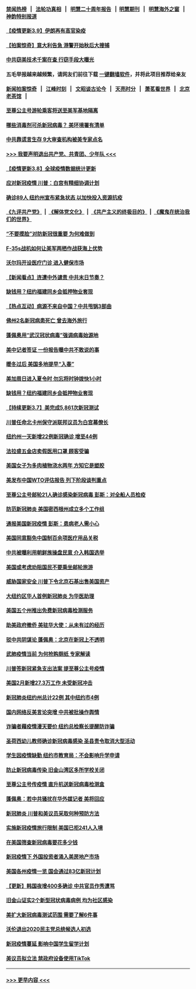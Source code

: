 #### [禁闻热榜](热点新闻.md?=0)  &nbsp;&nbsp;|&nbsp;&nbsp; [法轮功真相](https://github.com/gfw-breaker/truth/blob/master/README.md?=0) &nbsp;&nbsp;|&nbsp;&nbsp; [明慧二十周年报告](https://github.com/gfw-breaker/mh-reports/blob/master/README.md?=0) &nbsp;&nbsp;|&nbsp;&nbsp;[明慧期刊](https://github.com/gfw-breaker/mh-qikan) &nbsp;&nbsp;|&nbsp;&nbsp; [明慧海外之窗](https://github.com/gfw-breaker/mh-news/blob/master/README.md?=0) &nbsp;&nbsp;|&nbsp;&nbsp; [神韵特别报道](https://github.com/gfw-breaker/mh-news/blob/master/shenyun.md?=0)
#### [【疫情更新3.9】伊朗再有高官染疫](../pages/nsc412/n11925735.md?t=03092303) 
#### [【拍案惊奇】意大利告急 港警开始秋后大搜捕](../pages/nsc412/n11926063.md?t=03092303) 
#### [中共窃美技术千案在查 行窃手段大曝光](../pages/nsc412/n11874117.md?t=03092303) 
#### 五毛举报越来越频繁，请网友们前往下载 [一键翻墙软件](https://github.com/gfw-breaker/ssr-accounts)，并将此项目推荐给亲友
#### [新闻拍案惊奇](https://github.com/gfw-breaker/banned-news/blob/master/pages/link4.md) &nbsp;&nbsp;|&nbsp;&nbsp; [江峰时刻](https://github.com/gfw-breaker/banned-news/blob/master/pages/link4.md) &nbsp;&nbsp;|&nbsp;&nbsp; [文昭谈古论今](https://github.com/gfw-breaker/banned-news/blob/master/pages/link4.md) &nbsp;&nbsp;|&nbsp;&nbsp; [天亮时分](https://github.com/gfw-breaker/banned-news/blob/master/pages/link4.md) &nbsp;&nbsp;|&nbsp;&nbsp; [萧茗看世界](https://github.com/gfw-breaker/banned-news/blob/master/pages/link4.md) &nbsp;&nbsp;|&nbsp;&nbsp; [北京老茶馆](https://github.com/gfw-breaker/banned-news/blob/master/pages/link4.md) &nbsp;&nbsp;|&nbsp;&nbsp; 
#### [至尊公主号游轮乘客将送至美军基地隔离](../pages/nsc412/n11925689.md?t=03092303) 
#### [哪些消毒剂可杀新冠病毒？ 美环境署有清单](../pages/nsc412/n11923343.md?t=03092303) 
#### [中共靠谎言生存 9大审查机构被美专家点名](../pages/nsc412/n11925444.md?t=03092303) 
#### [>>> 我要声明退出共产党、共青团、少年队 <<<](https://github.com/begood0513/goodnews/blob/master/quit/letter.md) 
#### [【疫情更新3.8】全球疫情数据统计更新](../pages/nsc412/n11923562.md?t=03092303) 
#### [应对新冠疫情 川普：白宫有精细协调计划](../pages/nsc412/n11925128.md?t=03092303) 
#### [确诊89人  纽约州宣布紧急状态  以加快投入资源抗疫](../pages/nsc412/n11925077.md?t=03092303) 
#### [《九评共产党》](https://github.com/begood0513/9ping.md/blob/master/README.md) &nbsp;|&nbsp; [《解体党文化》](../../../../jtdwh.md/blob/master/README.md)  &nbsp;|&nbsp; [《共产主义的终极目的》](../../../../gczydzjmd.md/blob/master/README.md) &nbsp;|&nbsp; [《魔鬼在统治我们的世界》](../../../../mgztzwmdsj.md/blob/master/README.md) 
#### [“不要摸脸”对防新冠很重要 为何难做到](../pages/nsc412/n11916113.md?t=03092303) 
#### [F-35s战机如何让美军两栖作战获海上优势](../pages/nsc412/n11896520.md?t=03092303) 
#### [沃尔玛开设医疗门诊 进入健保市场](../pages/nsc412/n11923534.md?t=03092303) 
#### [【新闻看点】连遭中外谴责 中共末日节奏？](../pages/nsc412/n11923402.md?t=03092303) 
#### [缺钱用？纽约福建同乡会抵押物业套现](../pages/nsc412/n11923090.md?t=03092303) 
#### [【热点互动】病源不来自中国？中共甩锅3部曲](../pages/nsc412/n11923404.md?t=03092303) 
#### [佛州2名新冠病患死亡 曾去海外旅行](../pages/nsc412/n11923309.md?t=03092303) 
#### [蓬佩奥用“武汉冠状病毒”强调病毒始源地](../pages/nsc412/n11923252.md?t=03092303) 
#### [美中记者签证 一份报告曝中共不敢说的事](../pages/nsc412/n11923242.md?t=03092303) 
#### [暖冬过后 美国多地提早“入春”](../pages/nsc412/n11923232.md?t=03092303) 
#### [美加周日进入夏令时 勿忘将时钟拨快1小时](../pages/nsc412/n11923222.md?t=03092303) 
#### [缺钱用？纽约福建同乡会抵押物业套现](../pages/nsc412/n11921870.md?t=03092303) 
#### [【持续更新3.7】美完成5,861次新冠测试](../pages/nsc412/n11921647.md?t=03092303) 
#### [川普任命北卡州保守派联邦议员为白宫幕僚长](../pages/nsc412/n11922507.md?t=03092303) 
#### [纽约州一天新增22例新冠确诊  增至44例](../pages/nsc412/n11922043.md?t=03092303) 
#### [法拉盛五金店卖假医用口罩  顾客受骗](../pages/nsc412/n11922036.md?t=03092303) 
#### [美国女子为多肉植物浇水两年 方知它是塑胶](../pages/nsc412/n11921742.md?t=03092303) 
#### [美发布中国WTO评估报告 列下阶段谈判重点](../pages/nsc412/n11921572.md?t=03092303) 
#### [至尊公主号邮轮21人确诊感染新冠病毒   彭斯：对全船人员检疫](../pages/nsc412/n11921909.md?t=03092303) 
#### [防范新冠肺炎 美国密西根州成立多个工作组](../pages/nsc412/n11921740.md?t=03092303) 
#### [通报美国新冠疫情 彭斯：患病老人需小心](../pages/nsc412/n11921714.md?t=03092303) 
#### [美国同意豁免中国制百余项医疗用品关税](../pages/nsc412/n11921400.md?t=03092303) 
#### [中共被曝利用朝鲜族操盘民意 介入韩国选举](../pages/nsc412/n11921006.md?t=03092303) 
#### [美国或考虑劝阻国民不要乘坐邮轮旅游](../pages/nsc412/n11921247.md?t=03092303) 
#### [威胁国家安全 川普下令北京石基出售美国资产](../pages/nsc412/n11921036.md?t=03092303) 
#### [大纽约区华人首例新冠肺炎  为华医助理](../pages/nsc412/n11921110.md?t=03092303) 
#### [美国五个州推出免费新冠病毒检测服务](../pages/nsc412/n11921001.md?t=03092303) 
#### [助美政府撤侨 美驻华大使：从未有过的经历](../pages/nsc412/n11920832.md?t=03092303) 
#### [驳中共阴谋论 蓬佩奥：北京在新冠上不透明](../pages/nsc412/n11920846.md?t=03092303) 
#### [武肺疫情当前 为何抢购厕纸 专家解读](../pages/nsc412/n11920844.md?t=03092303) 
#### [川普签新冠紧急支出法案 提至尊公主号疫情](../pages/nsc412/n11920654.md?t=03092303) 
#### [美国2月新增27.3万工作 未受新冠冲击](../pages/nsc412/n11920460.md?t=03092303) 
#### [新冠肺炎纽约州总计22例  其中纽约市4例](../pages/nsc412/n11919291.md?t=03092303) 
#### [国内网络反美言论突增 中共被批操作舆情](../pages/nsc412/n11919024.md?t=03092303) 
#### [诈骗者藉疫情漫天要价  纽约总检察长提醒防诈骗](../pages/nsc412/n11919284.md?t=03092303) 
#### [圣荷西幼儿教师确诊新冠病毒感染  圣县责令取消大型活动](../pages/nsc412/n11919383.md?t=03092303) 
#### [学生因疫情缺勤  纽约市教育局：不会影响升学申请](../pages/nsc412/n11919278.md?t=03092303) 
#### [防止新冠病毒传染   旧金山湾区多所学校关闭](../pages/nsc412/n11919366.md?t=03092303) 
#### [至尊公主号传疫情  直升机送新冠病毒检测盒](../pages/nsc412/n11919347.md?t=03092303) 
#### [蓬佩奥：若中共骚扰在华外媒记者 美将回应](../pages/nsc412/n11918836.md?t=03092303) 
#### [新冠肺炎 川普和美议员采取何种预防方法](../pages/nsc412/n11918395.md?t=03092303) 
#### [实施新冠疫情旅行限制 美国已拒241人入境](../pages/nsc412/n11918515.md?t=03092303) 
#### [在美国筛查新冠病毒要花多少钱](../pages/nsc412/n11918422.md?t=03092303) 
#### [新冠疫情下 外国投资者涌入美房地产市场](../pages/nsc412/n11918415.md?t=03092303) 
#### [美国各州疫情一览 国会通过83亿新冠计划](../pages/nsc412/n11918191.md?t=03092303) 
#### [【更新】韩国夜增400多确诊 中共官员作秀遭骂](../pages/nsc412/n11890652.md?t=03092303) 
#### [旧金山证实2个新型冠状病毒病例 均为社区感染](../pages/nsc412/n11918219.md?t=03092303) 
#### [美扩大新冠病毒测试范围 需要了解6件事](../pages/nsc412/n11917886.md?t=03092303) 
#### [沃伦退出2020民主党总统候选人初选](../pages/nsc412/n11917882.md?t=03092303) 
#### [新冠疫情蔓延 影响中国学生留学计划](../pages/nsc412/n11917952.md?t=03092303) 
#### [美议员拟立法 禁政府设备使用TikTok](../pages/nsc412/n11917577.md?t=03092303) 

----
#### [ >>> 更早内容 <<< ](../indexes/nsc412-earlier.md)
